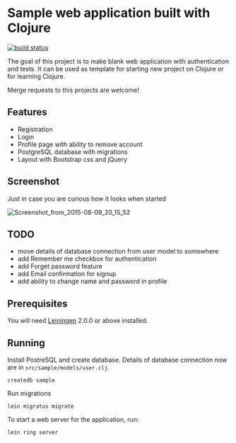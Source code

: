 # Sample web application built with Clojure

[![build status](https://gitlab.com/dzaporozhets/clojure-web-application/badges/master/build.svg)](https://gitlab.com/dzaporozhets/clojure-web-application/commits/master)

The goal of this project is to make blank web application with authentication and tests.
It can be used as template for starting new project on Clojure or for learning Clojure.

Merge requests to this projects are welcome!

## Features

* Registration
* Login
* Profile page with ability to remove account
* PostgreSQL database with migrations
* Layout with Bootstrap css and jQuery

## Screenshot

Just in case you are curious how it looks when started

![Screenshot_from_2015-08-09_20_15_52](https://gitlab.com/dzaporozhets/clojure-web-application/uploads/ba59aa36be4d5c5660355d7e5c93e30f/Screenshot_from_2015-08-09_20_15_52.png)

## TODO

* move details of database connection from user model to somewhere
* add Remember me checkbox for authentication
* add Forget password feature
* add Email confirmation for signup
* add ability to change name and password in profile

## Prerequisites

You will need [Leiningen][] 2.0.0 or above installed.

[leiningen]: https://github.com/technomancy/leiningen

## Running

Install PostreSQL and create database. Details of database connection now 
are in `src/sample/models/user.clj`. 

    createdb sample


Run migrations

    lein migratus migrate


To start a web server for the application, run:

    lein ring server